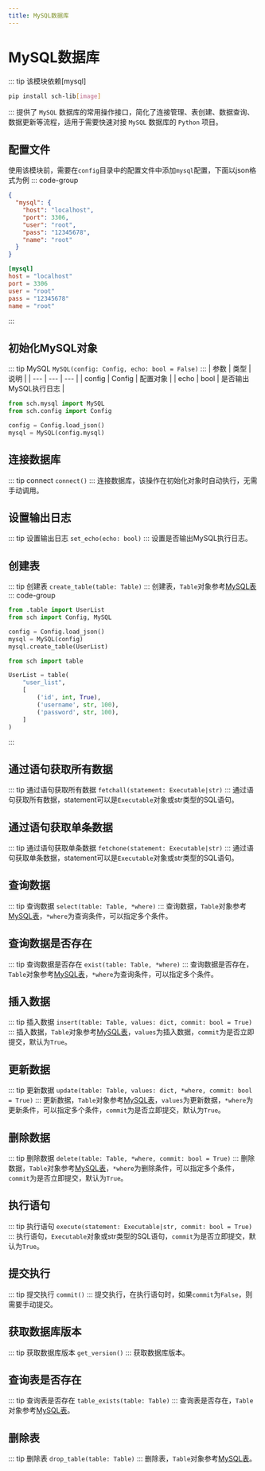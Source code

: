 ```yaml
---
title: MySQL数据库
---
```

# MySQL数据库
::: tip 该模块依赖[mysql]
```bash
pip install sch-lib[image]
```
:::
提供了 `MySQL` 数据库的常用操作接口，简化了连接管理、表创建、数据查询、数据更新等流程，适用于需要快速对接 `MySQL` 数据库的 `Python` 项目。
## 配置文件
使用该模块前，需要在`config`目录中的配置文件中添加`mysql`配置，下面以json格式为例
::: code-group
```json [config/config.json]
{
  "mysql": {
    "host": "localhost",
    "port": 3306,
    "user": "root",
    "pass": "12345678",
    "name": "root"
  }
}
```
```toml [config/config.toml]
[mysql]
host = "localhost"
port = 3306
user = "root"
pass = "12345678"
name = "root"
```
:::
## 初始化MySQL对象
::: tip MySQL
`MySQL(config: Config, echo: bool = False)`
:::
| 参数 | 类型 | 说明 |
| --- | --- | --- |
| config | Config | 配置对象 |
| echo | bool | 是否输出MySQL执行日志 |

```python
from sch.mysql import MySQL
from sch.config import Config

config = Config.load_json()
mysql = MySQL(config.mysql)
```
## 连接数据库
::: tip connect
`connect()`
:::
连接数据库，该操作在初始化对象时自动执行，无需手动调用。
## 设置输出日志
::: tip 设置输出日志
`set_echo(echo: bool)`
:::
设置是否输出MySQL执行日志。
## 创建表
::: tip 创建表
`create_table(table: Table)`
:::
创建表，`Table`对象参考[MySQL表](../table)
::: code-group
```python [main.py]
from .table import UserList
from sch import Config, MySQL

config = Config.load_json()
mysql = MySQL(config)
mysql.create_table(UserList)
```
```python [table.py]
from sch import table

UserList = table(
    "user_list",
    [
        ('id', int, True),
        ('username', str, 100),
        ('password', str, 100),
    ]
)
```
:::
## 通过语句获取所有数据
::: tip 通过语句获取所有数据
`fetchall(statement: Executable|str)`
:::
通过语句获取所有数据，statement可以是`Executable`对象或str类型的SQL语句。
## 通过语句获取单条数据
::: tip 通过语句获取单条数据
`fetchone(statement: Executable|str)`
:::
通过语句获取单条数据，statement可以是`Executable`对象或str类型的SQL语句。
## 查询数据
::: tip 查询数据
`select(table: Table, *where)`
:::
查询数据，`Table`对象参考[MySQL表](../table)，`*where`为查询条件，可以指定多个条件。
## 查询数据是否存在
::: tip 查询数据是否存在
`exist(table: Table, *where)`
:::
查询数据是否存在，`Table`对象参考[MySQL表](../table)，`*where`为查询条件，可以指定多个条件。
## 插入数据
::: tip 插入数据
`insert(table: Table, values: dict, commit: bool = True)`
:::
插入数据，`Table`对象参考[MySQL表](../table)，`values`为插入数据，`commit`为是否立即提交，默认为`True`。
## 更新数据
::: tip 更新数据
`update(table: Table, values: dict, *where, commit: bool = True)`
:::
更新数据，`Table`对象参考[MySQL表](../table)，`values`为更新数据，`*where`为更新条件，可以指定多个条件，`commit`为是否立即提交，默认为`True`。
## 删除数据
::: tip 删除数据
`delete(table: Table, *where, commit: bool = True)`
:::
删除数据，`Table`对象参考[MySQL表](../table)，`*where`为删除条件，可以指定多个条件，`commit`为是否立即提交，默认为`True`。
## 执行语句
::: tip 执行语句
`execute(statement: Executable|str, commit: bool = True)`
:::
执行语句，`Executable`对象或str类型的SQL语句，`commit`为是否立即提交，默认为`True`。
## 提交执行
::: tip 提交执行
`commit()`
:::
提交执行，在执行语句时，如果`commit`为`False`，则需要手动提交。
## 获取数据库版本
::: tip 获取数据库版本
`get_version()`
:::
获取数据库版本。
## 查询表是否存在
::: tip 查询表是否存在
`table_exists(table: Table)`
:::
查询表是否存在，`Table`对象参考[MySQL表](../table)。
## 删除表
::: tip 删除表
`drop_table(table: Table)`
:::
删除表，`Table`对象参考[MySQL表](../table)。